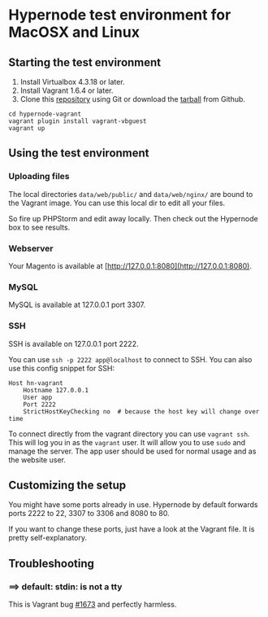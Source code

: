 # Hypernode test environment for MacOSX and Linux

## Starting the test environment

1. Install Virtualbox 4.3.18 or later.
2. Install Vagrant 1.6.4 or later.
3. Clone this [repository](https://github.com/ByteInternet/hypernode-vagrant.git) using Git or download the [tarball](https://github.com/ByteInternet/hypernode-vagrant/archive/master.zip) from Github.

```
cd hypernode-vagrant
vagrant plugin install vagrant-vbguest
vagrant up
```

## Using the test environment

### Uploading files

The local directories `data/web/public/` and `data/web/nginx/` are bound to the Vagrant image. You can use this local dir to edit all your files.

So fire up PHPStorm and edit away locally. Then check out the Hypernode box to see results.

### Webserver

Your Magento is available at [http://127.0.0.1:8080](http://127.0.0.1:8080).

### MySQL

MySQL is available at 127.0.0.1 port 3307.

### SSH

SSH is available on 127.0.0.1 port 2222.

You can use `ssh -p 2222 app@localhost` to connect to SSH. You can also use this config snippet for SSH:

```
Host hn-vagrant
    Hostname 127.0.0.1
    User app
    Port 2222
    StrictHostKeyChecking no  # because the host key will change over time
```

To connect directly from the vagrant directory you can use `vagrant ssh`. This will log you in as the `vagrant` user.
It will allow you to use `sudo` and manage the server. The app user should be used for normal usage and as the website user.

## Customizing the setup

You might have some ports already in use. Hypernode by default forwards ports 2222 to 22, 3307 to 3306 and 8080 to 80.

If you want to change these ports, just have a look at the Vagrant file. It is pretty self-explanatory.

## Troubleshooting

### ==> default: stdin: is not a tty

This is Vagrant bug [#1673](https://github.com/mitchellh/vagrant/issues/1673) and perfectly harmless.
